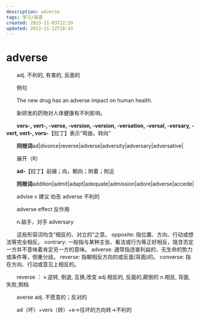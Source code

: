 ```yaml
---
description: adverse
tags: 学习/英语
created: 2023-11-03T22:29
updated: 2023-11-12T18:43
---
```

# adverse

　　adj. 不利的, 有害的, 反面的

　　例句

　　The new drug has an adverse impact on human health.

　　新研发的药物对人体健康有不利影响。

　　**vers-, vert-, -verse, -version, -version, -versation, -versal, -versary, -vert, vort-, vors-**【拉丁】表示“弯曲，转向”

　　**同根词**ad\|divorce\|reverse\|adverse\|adversity\|adversary\|adversative\|

　　展开（R）

　　**ad-**【拉丁】前缀；向，朝向；附着；附近

　　**同根词**addition\|admit\|adapt\|adequate\|admission\|adore\|adverse\|accede\|

　　advise v 建议 劝告 adverse 不利的

　　adverse effect 反作用

　　n.敌手，对手 adversary

　　这些形容词均含“相反的、对立的”之意。 opposite: 指位置、方向、行动或想法等完全相反。 contrary: 一般指与某种主张、看法或行为等正好相反，隐含否定一方并不意味着肯定另一方的意味。 adverse: 通常指违害利益的、无生命的势力或条件等，侧重分歧。 reverse: 指朝相反方向的或反面(背面)的。 converse: 指在方向、行动或意见上相反的。

　　reverse ： v.逆转, 倒退, 互换,改变 adj.相反的, 反面的,颠倒的 n.相反, 背面, 失败,倒档

　　averse adj. 不愿意的；反对的

　　ad（坏）+vers（转）+e→往坏的方向转→不利的
